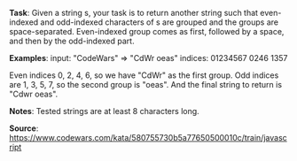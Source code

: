 **Task**: Given a string s, your task is to return another string such that even-indexed and odd-indexed characters of s are grouped and the groups are space-separated. Even-indexed group comes as first, followed by a space, and then by the odd-indexed part.

**Examples**:
input:    "CodeWars" => "CdWr oeas"
indices:   01234567           0246 1357

Even indices 0, 2, 4, 6, so we have "CdWr" as the first group.
Odd indices are 1, 3, 5, 7, so the second group is "oeas".
And the final string to return is "Cdwr oeas".

**Notes**:
Tested strings are at least 8 characters long.

**Source**:
https://www.codewars.com/kata/580755730b5a77650500010c/train/javascript
